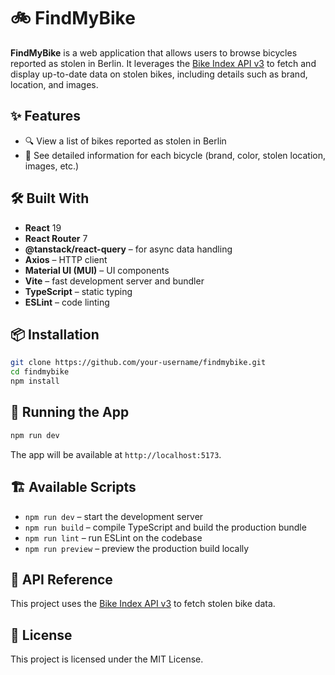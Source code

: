 # 🚲 FindMyBike

**FindMyBike** is a web application that allows users to browse bicycles reported as stolen in Berlin. It leverages the [Bike Index API v3](https://bikeindex.org/documentation/api_v3) to fetch and display up-to-date data on stolen bikes, including details such as brand, location, and images.

## ✨ Features

- 🔍 View a list of bikes reported as stolen in Berlin
- 📄 See detailed information for each bicycle (brand, color, stolen location, images, etc.)

## 🛠️ Built With

- **React** 19
- **React Router** 7
- **@tanstack/react-query** – for async data handling
- **Axios** – HTTP client
- **Material UI (MUI)** – UI components
- **Vite** – fast development server and bundler
- **TypeScript** – static typing
- **ESLint** – code linting

## 📦 Installation

```bash
git clone https://github.com/your-username/findmybike.git
cd findmybike
npm install
```

## 🚀 Running the App

```bash
npm run dev
```

The app will be available at `http://localhost:5173`.

## 🏗️ Available Scripts

- `npm run dev` – start the development server
- `npm run build` – compile TypeScript and build the production bundle
- `npm run lint` – run ESLint on the codebase
- `npm run preview` – preview the production build locally

## 🔗 API Reference

This project uses the [Bike Index API v3](https://bikeindex.org/documentation/api_v3) to fetch stolen bike data.

## 📄 License

This project is licensed under the MIT License.
